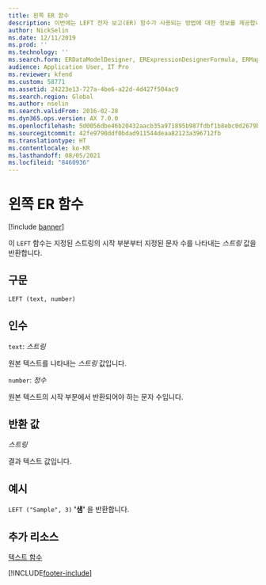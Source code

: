 ```yaml
---
title: 왼쪽 ER 함수
description: 이번에는 LEFT 전자 보고(ER) 함수가 사용되는 방법에 대한 정보를 제공합니다.
author: NickSelin
ms.date: 12/11/2019
ms.prod: ''
ms.technology: ''
ms.search.form: ERDataModelDesigner, ERExpressionDesignerFormula, ERMappedFormatDesigner, ERModelMappingDesigner
audience: Application User, IT Pro
ms.reviewer: kfend
ms.custom: 58771
ms.assetid: 24223e13-727a-4be6-a22d-4d427f504ac9
ms.search.region: Global
ms.author: nselin
ms.search.validFrom: 2016-02-28
ms.dyn365.ops.version: AX 7.0.0
ms.openlocfilehash: 5d0056dbe46b20432aacb35a971895b987fdbf1b8ebc0d2679bb1e52eb3c4cc2
ms.sourcegitcommit: 42fe9790ddf0bdad911544deaa82123a396712fb
ms.translationtype: HT
ms.contentlocale: ko-KR
ms.lasthandoff: 08/05/2021
ms.locfileid: "8460936"
---
```

# <a name="left-er-function"></a>왼쪽 ER 함수

[!include [banner](../includes/banner.md)]

이 `LEFT` 함수는 지정된 스트링의 시작 부분부터 지정된 문자 수를 나타내는 *스트링* 값을 반환합니다.

## <a name="syntax"></a>구문

```vb
LEFT (text, number)
```

## <a name="arguments"></a>인수

`text`: *스트링*

원본 텍스트를 나타내는 *스트링* 값입니다.

`number`: *정수*

원본 텍스트의 시작 부분에서 반환되어야 하는 문자 수입니다.

## <a name="return-values"></a>반환 값

*스트링*

결과 텍스트 값입니다.

## <a name="example"></a>예시

`LEFT ("Sample", 3)` **'샘'** 을 반환합니다.

## <a name="additional-resources"></a>추가 리소스

[텍스트 함수](er-functions-category-text.md)


[!INCLUDE[footer-include](../../../includes/footer-banner.md)]